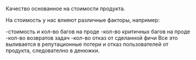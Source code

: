 Качество основанное на стоимости продукта. 

На стоимость у нас влияют различные факторы, например:

-стоимость и кол-во багов на проде
-кол-во критичных багов на проде
-кол-во возвратов задач
-кол-во отказ от сделанной фичи
Все это выливается в репутационные потери и отказ пользователей от продукта, следователно в денюжки. 